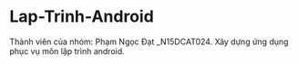 # Lap-Trinh-Android
Thành viên của nhóm:
Phạm Ngọc Đạt _N15DCAT024.
Xây dựng ứng dụng phục vụ môn lập trình android.




